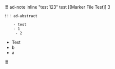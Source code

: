 

!!! ad-note inline "test 123"
test
[[Marker File Test]]
3

	!!! ad-abstract
		
		- test
		- 1
		 - 2
		 
- Test
- b
- a

!!!
